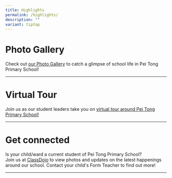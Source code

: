 ```yaml
---
title: Highlights
permalink: /highlights/
description: ""
variant: tiptap
---
```

<h1>Photo Gallery</h1>
<p>Check out&nbsp;<a href="https://www.peitongpri.moe.edu.sg/our-gallery/photo-gallery/" rel="noopener noreferrer nofollow" target="_blank">our Photo Gallery</a> to
catch a glimpse of school life in Pei Tong Primary School!</p>
<hr>
<h1>Virtual Tour</h1>
<p>Join us as our student leaders take you on <a href="https://www.peitongpri.moe.edu.sg/welcome-to-pei-tong/tour/" rel="noopener noreferrer nofollow" target="_blank">virtual tour around Pei Tong Primary School!</a>
</p>
<hr>
<h1>Get connected</h1>
<p>Is your child/ward a current student of Pei Tong Primary School?
<br>Join us at <a href="https://www.classdojo.com/" rel="noopener noreferrer nofollow" target="_blank">ClassDojo</a> to
view photos and updates on the latest happenings around our school. Contact
your child's Form Teacher to find out more!</p>
<hr>
<p></p>